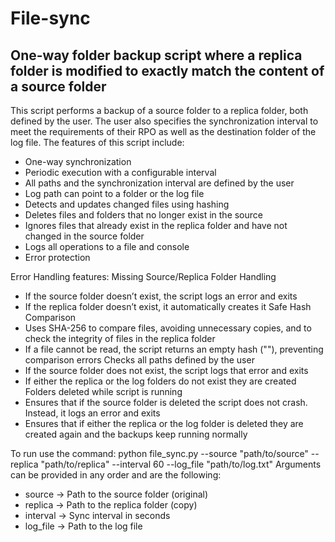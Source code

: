 # File-sync

## One-way folder backup script where a replica folder is modified to exactly match the content of a source folder

This script performs a backup of a source folder to a replica folder, both defined by the user. The user also specifies the synchronization interval to meet the requirements of their RPO as well as the destination folder of the log file. The features of this script include:
* One-way synchronization
* Periodic execution with a configurable interval
* All paths and the synchronization interval are defined by the user
* Log path can point to a folder or the log file
* Detects and updates changed files using hashing
* Deletes files and folders that no longer exist in the source
* Ignores files that already exist in the replica folder and have not changed in the source folder
* Logs all operations to a file and console
* Error protection

Error Handling features:
Missing Source/Replica Folder Handling
* If the source folder doesn’t exist, the script logs an error and exits
* If the replica folder doesn’t exist, it automatically creates it
Safe Hash Comparison
* Uses SHA-256 to compare files, avoiding unnecessary copies, and to check the integrity of files in the replica folder
* If a file cannot be read, the script returns an empty hash (""), preventing comparison errors
Checks all paths defined by the user
* If the source folder does not exist, the script logs that error and exits
* If either the replica or the log folders do not exist they are created
Folders deleted while script is running
* Ensures that if the source folder is deleted the script does not crash. Instead, it logs an error and exits
* Ensures that if either the replica or the log folder is deleted they are created again and the backups keep running normally

To run use the command:
python file_sync.py --source "path/to/source" --replica "path/to/replica" --interval 60 --log_file "path/to/log.txt"
Arguments can be provided in any order and are the following:
* source → Path to the source folder (original)
* replica → Path to the replica folder (copy)
* interval → Sync interval in seconds
* log_file → Path to the log file
